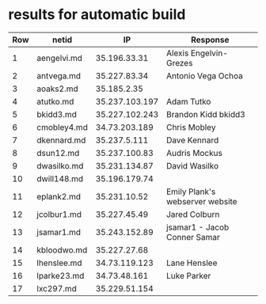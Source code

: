 # results for automatic build
|Row|netid|IP|Response|
|--|-----|--|--------|
|1|aengelvi.md|35.196.33.31|<html> <body> Alexis Engelvin-Grezes </body> </html>|
|2|antvega.md|35.227.83.34|<html> <body> Antonio Vega Ochoa </body> </html>|
|3|aoaks2.md|35.185.2.35||
|4|atutko.md|35.237.103.197|<html> <body> Adam Tutko </body> </html>|
|5|bkidd3.md|35.227.102.243|<html> <body> Brandon Kidd bkidd3 </body> </html>|
|6|cmobley4.md|34.73.203.189|<html> <body> Chris Mobley </body> </html>|
|7|dkennard.md|35.237.5.111|<html> <body> Dave Kennard </body> </html>|
|8|dsun12.md|35.237.100.83|<html> <body> Audris Mockus </body> </html>|
|9|dwasilko.md|35.231.134.87|<html> <body> David Wasilko </body> </html>|
|10|dwill148.md|35.196.179.74||
|11|eplank2.md|35.231.10.52|<html> <body> Emily Plank's webserver website </body> </html>|
|12|jcolbur1.md|35.227.45.49|<html> <body> Jared Colburn </body> </html>|
|13|jsamar1.md|35.243.152.89|jsamar1 - Jacob Conner Samar|
|14|kbloodwo.md|35.227.27.68||
|15|lhenslee.md|34.73.119.123|<html> <body> Lane Henslee </body> </html>|
|16|lparke23.md|34.73.48.161|<html> <body> Luke Parker </body> </html>|
|17|lxc297.md|35.229.51.154|<html> <head> <style> body { margin: 0| background-color: #76061e| } .test { background-color: #bf0a30| } .base { margin: 0| padding: 0| width: 100%| height: 50px| color: #ffffff| font-family: "arial", sans-serif| text-align: center| font-size: 20px| } </style> </head> <body> <div class="base" style="background-color: #bf0a30"> Todd Allen </div> <div class="base" style="background-color: #a7092a"></div> <div class="base" style="background-color: #8f0724"></div> </body> </html>|
|18|mbutera.md|35.231.144.251||
|19|showel17.md|35.202.186.101|<html> <body> <h1> Spencer Howell </h1> </body> </html>|
|20|ssteinb2.md|34.73.57.203|<html> <body> Samuel Steinberg </body> </html>|
|21|tfry2.md|35.196.210.77|<html> <body> Tanner Fry </body> </html>|
|22|twheaton.md|34.73.119.104|<html> <body> Tucker's New Web Server </body> </html>|
|23|ysun60.md|34.73.173.249||
